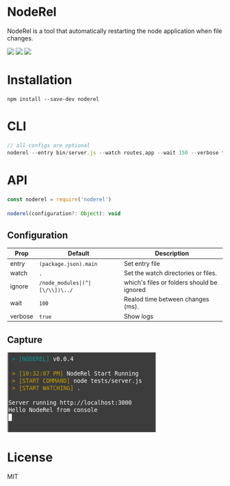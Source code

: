 # NodeRel
NodeRel is a tool that automatically restarting the node application when file changes.

![][version] ![][downloads] ![][license]

# Installation
```shell
npm install --save-dev noderel
```

# CLI
```js
// all configs are optional 
noderel --entry bin/server.js --watch routes,app --wait 150 --verbose false
```

# API
```js
const noderel = require('noderel')

noderel(configuration?: Object): void
```

## Configuration

| Prop     | Default                          | Description                   |
|----------|----------------------------------|-------------------------------|
|entry     | `(package.json).main`            | Set entry file |
|watch     | `.`                              | Set the watch directories or files. |
|ignore   | `/node_modules\|(^\|[\/\\])\../` | which\'s files or folders should be ignored |
|wait      | `100`                            | Realod time between changes (ms). |
|verbose   | `true`                          | Show logs |

## Capture
![Capture](capture.png)

# License
MIT

[downloads]: https://badgen.net/npm/dt/noderel
[version]:       http://img.shields.io/npm/v/noderel.svg?style=flat-square

[license]: https://badgen.net/npm/license/noderel
